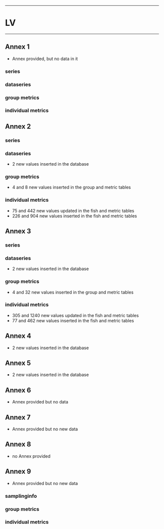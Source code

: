 -----------------------------------------------------------
# LV
-----------------------------------------------------------

## Annex 1
* Annex provided, but no data in it
### series

### dataseries


### group metrics


### individual metrics

## Annex 2

### series


### dataseries
* 2 new values inserted in the database

### group metrics
 * 4 and 8 new values inserted in the group and metric tables

### individual metrics
* 75 and 442 new values updated in the fish and metric tables
* 226 and 904 new values inserted in the fish and metric tables


## Annex 3

### series

  
### dataseries
* 2 new values inserted in the database

### group metrics
*  4 and 32 new values inserted in the group and metric tables

### individual metrics
* 305 and 1240 new values updated in the fish and metric tables
* 77 and 462 new values inserted in the fish and metric tables

## Annex 4
* 2 new values inserted in the database

## Annex 5
* 2 new values inserted in the database

## Annex 6
* Annex provided but no data


## Annex 7
* Annex provided but no new data


## Annex 8
* no Annex provided

## Annex 9
* Annex provided but no new data
  
### samplinginfo


### group metrics


### individual metrics



